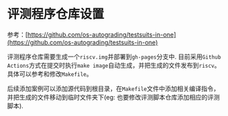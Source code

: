 # 评测程序仓库设置

参考：[https://github.com/os-autograding/testsuits-in-one](https://github.com/os-autograding/testsuits-in-one)

评测程序仓库需要生成一个`riscv.img`并部署到`gh-pages`分支中. 目前采用`Github Actions`方式在提交时执行`make image`自动生成，并把生成的文件发布到`riscv`。具体可以参考和修改`Makefile`。

后续添加案例可以添加源代码到根目录，在`Makefile`文件中添加相关编译指令，并把生成的文件移动到临时文件夹下(eg: 也要修改评测脚本仓库添加相应的评测脚本).